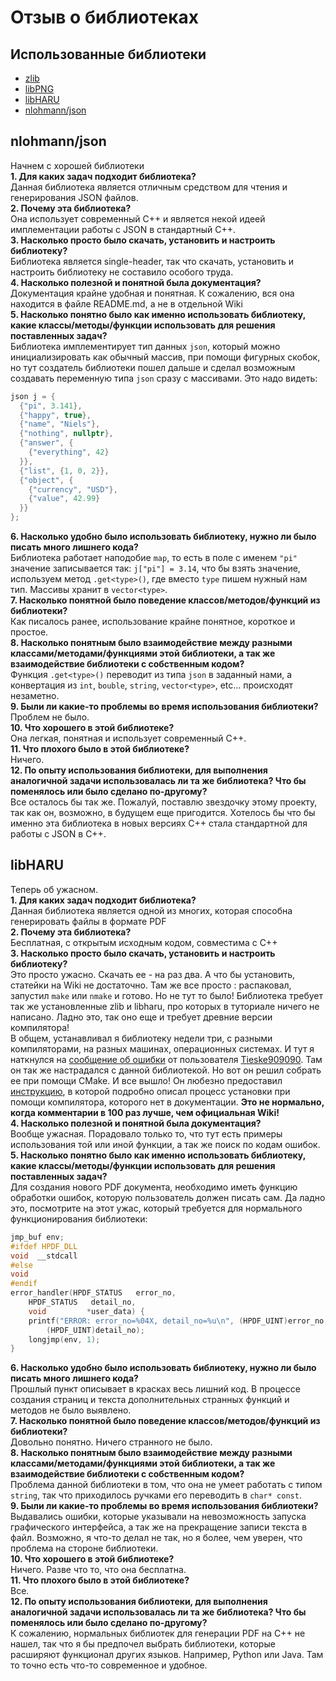 # Отзыв о библиотеках

## Использованные библиотеки
* [zlib](http://www.zlib.net/)
* [libPNG](http://www.libpng.org/)
* [libHARU](http://libharu.org/)
* [nlohmann/json](https://github.com/nlohmann/json)

## nlohmann/json
Начнем с хорошей библиотеки\
**1. Для каких задач подходит библиотека?**\
    Данная библиотека является отличным средством для чтения и генерирования JSON файлов.\
**2. Почему эта библиотека?**\
    Она использует современный C++ и является некой идеей имплементации работы с JSON в стандартный C++.\
**3. Насколько просто было скачать, установить и настроить библиотеку?**\
    Библиотека является single-header, так что скачать, установить и настроить библиотеку не составило особого труда.\
**4. Насколько полезной и понятной была документация?**\
    Документация крайне удобная и понятная. К сожалению, вся она находится в файле README.md, а не в отдельной Wiki\
**5. Насколько понятно было как именно использовать библиотеку, какие классы/методы/функции использовать для решения поставленных задач?**\
    Библиотека имплементирует тип данных `json`, который можно инициализировать как обычный массив, при помощи фигурных скобок, но тут создатель библиотеки пошел дальше и сделал возможным создавать переменную типа `json` сразу с массивами. Это надо видеть:

```cpp
json j = {
  {"pi", 3.141},
  {"happy", true},
  {"name", "Niels"},
  {"nothing", nullptr},
  {"answer", {
    {"everything", 42}
  }},
  {"list", {1, 0, 2}},
  {"object", {
    {"currency", "USD"},
    {"value", 42.99}
  }}
};
```

**6. Насколько удобно было использовать библиотеку, нужно ли было писать много лишнего кода?**\
    Библиотека работает наподобие `map`, то есть в поле с именем `"pi"` значение записывается так: `j["pi"] = 3.14`, что бы взять значение, используем метод `.get<type>()`, где вместо `type` пишем нужный нам тип. Массивы хранит в `vector<type>`.\
**7. Насколько понятной было поведение классов/методов/функций из библиотеки?**\
    Как писалось ранее, использование крайне понятное, короткое и простое.\
**8. Насколько понятным было взаимодействие между разными классами/методами/функциями этой библиотеки, а так же взаимодействие библиотеки с собственным кодом?**\
    Функция `.get<type>()` переводит из типа `json` в заданный нами, а конвертация из `int`, `bouble`, `string`, `vector<type>`, etc... происходят незаметно.\
**9. Были ли какие-то проблемы во время использования библиотеки?**\
    Проблем не было.\
**10. Что хорошего в этой библиотеке?**\
    Она легкая, понятная и использует современный C++.\
**11. Что плохого было в этой библиотеке?**\
    Ничего.\
**12. По опыту использования библиотеки, для выполнения аналогичной задачи использовалась ли та же библиотека? Что бы поменялось или было сделано по-другому?**\
    Все осталось бы так же. Пожалуй, поставлю звездочку этому проекту, так как он, возможно, в будущем еще пригодится. Хотелось бы что бы именно эта библиотека в новых версиях C++ стала стандартной для работы с JSON в C++.

## libHARU
Теперь об ужасном.\
**1. Для каких задач подходит библиотека?**\
    Данная библиотека является одной из многих, которая способна генерировать файлы в формате PDF\
**2. Почему эта библиотека?**\
    Бесплатная, с открытым исходным кодом, совместима с C++\
**3. Насколько просто было скачать, установить и настроить библиотеку?**\
    Это просто ужасно. Скачать ее - на раз два. А что бы установить, статейки на Wiki не достаточно. Там же все просто : распаковал, запустил `make` или `nmake` и готово. Но не тут то было! Библиотека требует так же установленные zlib и libharu, про которых в туториале ничего не написано. Ладно это, так оно еще и требует древние версии компилятора!\
    В общем, устанавливал я библиотеку недели три, с разными компиляторами, на разных машинах, операционных системах. И тут я наткнулся на [сообщение об ошибки](https://github.com/libharu/libharu/issues/135) от пользователя [Tieske909090](https://github.com/Tieske909090). Там он так же настрадался с данной библиотекой. Но вот он решил собрать ее при помощи CMake. И все вышло! Он любезно предоставил [инструкцию](https://github.com/libharu/libharu/files/435690/Libharu.with.VS2015.pdf), в которой подробно описал процесс установки при помощи компилятора, которого нет в документации. **Это не нормально, когда комментарии в 100 раз лучше, чем официальная Wiki!**\
**4. Насколько полезной и понятной была документация?**\
    Вообще ужасная. Порадовало только то, что тут есть примеры использования той или иной функции, а так же поиск по кодам ошибок.\
**5. Насколько понятно было как именно использовать библиотеку, какие классы/методы/функции использовать для решения поставленных задач?**\
    Для создания нового PDF документа, необходимо иметь функцию обработки ошибок, которую пользователь должен писать сам. Да ладно это, посмотрите на этот ужас, который требуется для нормального функционирования библиотеки:

```cpp
jmp_buf env;
#ifdef HPDF_DLL
void  __stdcall
#else
void
#endif
error_handler(HPDF_STATUS   error_no,
	HPDF_STATUS   detail_no,
	void         *user_data) {
	printf("ERROR: error_no=%04X, detail_no=%u\n", (HPDF_UINT)error_no,
		(HPDF_UINT)detail_no);
	longjmp(env, 1);
}
```

**6. Насколько удобно было использовать библиотеку, нужно ли было писать много лишнего кода?**\
    Прошлый пункт описывает в красках весь лишний код. В процессе создания страниц и текста дополнительных странных функций и методов не было выявлено.\
**7. Насколько понятной было поведение классов/методов/функций из библиотеки?**\
    Довольно понятно. Ничего странного не было.\
**8. Насколько понятным было взаимодействие между разными классами/методами/функциями этой библиотеки, а так же взаимодействие библиотеки с собственным кодом?**\
    Проблема данной библиотеки в том, что она не умеет работать с типом `string`, так что приходилось ручками его переводить в `char* const`.\
**9. Были ли какие-то проблемы во время использования библиотеки?**\
    Выдавались ошибки, которые указывали на невозможность запуска графического интерфейса, а так же на прекращение записи текста в файл. Возможно, я что-то делал не так, но я более, чем уверен, что проблема на стороне библиотеки.\
**10. Что хорошего в этой библиотеке?**\
    Ничего. Разве что то, что она бесплатна.\
**11. Что плохого было в этой библиотеке?**\
    Все.\
**12. По опыту использования библиотеки, для выполнения аналогичной задачи использовалась ли та же библиотека? Что бы поменялось или было сделано по-другому?**\
    К сожалению, нормальных библиотек для генерации PDF на C++ не нашел, так что я бы предпочел выбрать библиотеки, которые расширяют функционал других языков. Например, Python или Java. Там то точно есть что-то современное и удобное.